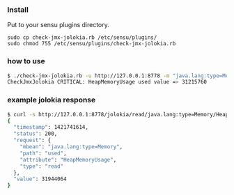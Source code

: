 ### Install

Put to your sensu plugins directory.

~~~
sudo cp check-jmx-jolokia.rb /etc/sensu/plugins/
sudo chmod 755 /etc/sensu/plugins/check-jmx-jolokia.rb
~~~

### how to use

~~~bash
$ ./check-jmx-jolokia.rb -u http://127.0.0.1:8778 -m "java.lang:type=Memory" -a "HeapMemoryUsage" -i used -k value -w 10 -c -100
CheckJmxJolokia CRITICAL: HeapMemoryUsage used value => 31215760
~~~

### example jolokia response

~~~bash
$ curl -s http://127.0.0.1:8778/jolokia/read/java.lang:type=Memory/HeapMemoryUsage/used | jq .
{
  "timestamp": 1421741614,
  "status": 200,
  "request": {
    "mbean": "java.lang:type=Memory",
    "path": "used",
    "attribute": "HeapMemoryUsage",
    "type": "read"
  },
  "value": 31944064
}
~~~
